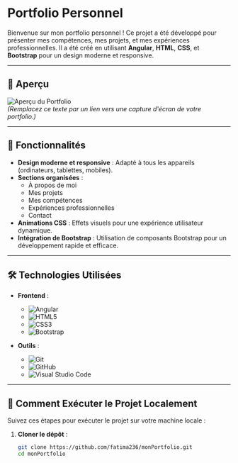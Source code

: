 # Portfolio Personnel

Bienvenue sur mon portfolio personnel ! Ce projet a été développé pour présenter mes compétences, mes projets, et mes expériences professionnelles. Il a été créé en utilisant **Angular**, **HTML**, **CSS**, et **Bootstrap** pour un design moderne et responsive.

---

## 📸 Aperçu

![Aperçu du Portfolio](lien-vers-une-image-d-aperçu.png)  
*(Remplacez ce texte par un lien vers une capture d'écran de votre portfolio.)*

---

## 🚀 Fonctionnalités

- **Design moderne et responsive** : Adapté à tous les appareils (ordinateurs, tablettes, mobiles).
- **Sections organisées** :
  - À propos de moi
  - Mes projets
  - Mes compétences
  - Expériences professionnelles
  - Contact
- **Animations CSS** : Effets visuels pour une expérience utilisateur dynamique.
- **Intégration de Bootstrap** : Utilisation de composants Bootstrap pour un développement rapide et efficace.

---

## 🛠 Technologies Utilisées

- **Frontend** :
  - ![Angular](https://img.shields.io/badge/Angular-DD0031?style=for-the-badge&logo=angular&logoColor=white)
  - ![HTML5](https://img.shields.io/badge/HTML5-E34F26?style=for-the-badge&logo=html5&logoColor=white)
  - ![CSS3](https://img.shields.io/badge/CSS3-1572B6?style=for-the-badge&logo=css3&logoColor=white)
  - ![Bootstrap](https://img.shields.io/badge/Bootstrap-563D7C?style=for-the-badge&logo=bootstrap&logoColor=white)

- **Outils** :
  - ![Git](https://img.shields.io/badge/Git-F05032?style=for-the-badge&logo=git&logoColor=white)
  - ![GitHub](https://img.shields.io/badge/GitHub-181717?style=for-the-badge&logo=github&logoColor=white)
  - ![Visual Studio Code](https://img.shields.io/badge/Visual_Studio_Code-007ACC?style=for-the-badge&logo=visual-studio-code&logoColor=white)

---

## 🚀 Comment Exécuter le Projet Localement

Suivez ces étapes pour exécuter le projet sur votre machine locale :

1. **Cloner le dépôt** :
   ```bash
   git clone https://github.com/fatima236/monPortfolio.git
   cd monPortfolio
